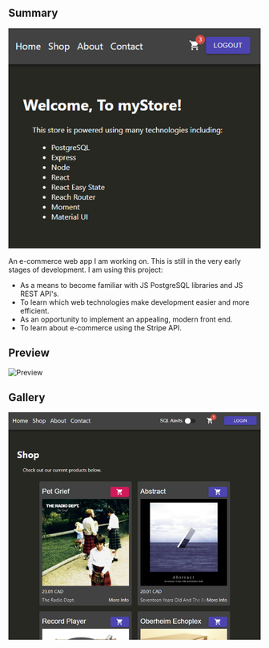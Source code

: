 ## Summary

![Preview](resources/snapshot.png)

An e-commerce web app I am working on. This is still in the very early stages of development. I am using this project:
- As a means to become familiar with JS PostgreSQL libraries and JS REST API's.
- To learn which web technologies make development easier and more efficient.
- As an opportunity to implement an appealing, modern front end.
- To learn about e-commerce using the Stripe API.

## Preview

![Preview](resources/snapshot.gif)

## Gallery

![Preview](resources/snapshot_two.png)
